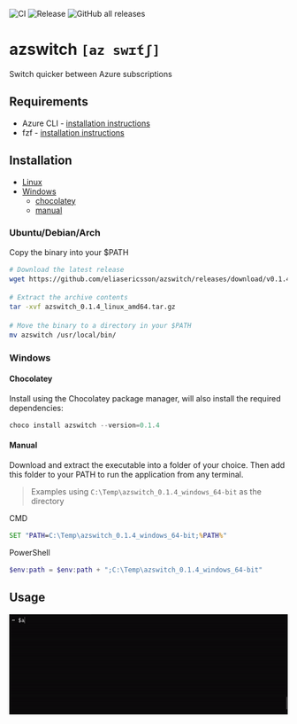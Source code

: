 ![CI](https://github.com/eliasericsson/azswitch/workflows/CI/badge.svg?branch=main)
![Release](https://github.com/eliasericsson/azswitch/workflows/Release/badge.svg)
![GitHub all releases](https://img.shields.io/github/downloads/eliasericsson/azswitch/total?url=https://github.com/eliasericsson/azswitch/releases&style=social)
# azswitch `[az swɪ́tʃ]`
Switch quicker between Azure subscriptions

## Requirements
* Azure CLI - [installation instructions](https://docs.microsoft.com/sv-se/cli/azure/install-azure-cli#install)
* fzf - [installation instructions](https://github.com/junegunn/fzf#installation)

## Installation
* [Linux](#ubuntu/debian/arch)
* [Windows](#windows)
    * [chocolatey](#chocolatey)
    * [manual](#manual)

### Ubuntu/Debian/Arch
Copy the binary into your $PATH
```sh
# Download the latest release
wget https://github.com/eliasericsson/azswitch/releases/download/v0.1.4/azswitch_0.1.4_linux_amd64.tar.gz

# Extract the archive contents
tar -xvf azswitch_0.1.4_linux_amd64.tar.gz

# Move the binary to a directory in your $PATH
mv azswitch /usr/local/bin/
```

### Windows
#### Chocolatey
Install using the Chocolatey package manager, will also install the required dependencies:
```powershell
choco install azswitch --version=0.1.4
```

#### Manual
Download and extract the executable into a folder of your choice. Then add this folder to your PATH to run the application from any terminal.

> Examples using `C:\Temp\azswitch_0.1.4_windows_64-bit` as the directory

CMD
```cmd
SET "PATH=C:\Temp\azswitch_0.1.4_windows_64-bit;%PATH%"
```
PowerShell
```powershell
$env:path = $env:path + ";C:\Temp\azswitch_0.1.4_windows_64-bit"
```

## Usage
![Demo](docs/demo.gif)